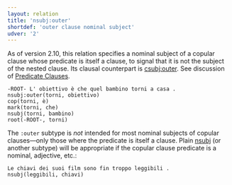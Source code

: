 ```yaml
---
layout: relation
title: 'nsubj:outer'
shortdef: 'outer clause nominal subject'
udver: '2'
---
```


As of version 2.10, this relation specifies a nominal subject of a copular clause whose predicate is itself a clause, 
to signal that it is not the subject of the nested clause. Its clausal counterpart is [csubj:outer]().
See discussion of [Predicate Clauses](../overview/complex-syntax.html#predicate-clauses).

~~~ sdparse
-ROOT- L' obiettivo è che quel bambino torni a casa .
nsubj:outer(torni, obiettivo)
cop(torni, è)
mark(torni, che)
nsubj(torni, bambino)
root(-ROOT-, torni)
~~~

The `:outer` subtype is *not* intended for most nominal subjects of copular clauses—only those where the predicate is itself a clause. 
Plain [nsubj]() (or another subtype) will be appropriate if the copular clause predicate is a nominal, adjective, etc.:

~~~ sdparse
Le chiavi dei suoi film sono fin troppo leggibili .
nsubj(leggibili, chiavi)
~~~
<!-- Interlanguage links updated Po 6. listopadu 2023, 21:43:10 CET -->
